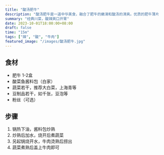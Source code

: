 ```yaml
---
title: "酸汤肥牛"
description: "酸汤肥牛是一道中华美食，融合了肥牛的嫩滑和酸汤的清爽。优质的肥牛薄片在酸汤中烹煮，口感极佳。这道菜常伴以蔬菜、豆腐和粉丝，以酸甜的味道和互动性而闻名，是川菜的经典之一。"
summary: "经典川菜，酸辣爽口开胃"
date: 2023-10-01T18:00:00+08:00
draft: false
time: "15m"
tags: ["辣", "酸", "牛肉"]
featured_image: "/images/酸汤肥牛.jpg"
---
```


## 食材

* 肥牛 1-2盒
* 酸菜鱼酱料包（白家）
* 蔬菜若干，推荐大白菜，上海青等
* 豆制品若干，如千张，豆泡等
* 粉丝（可选）

## 步骤

1. 锅热下油，酱料包炒熟
2. 炒熟后加水，烧开后煮蔬菜
3. 另起锅烧开水，牛肉烫熟后捞出
4. 蔬菜煮熟后盖上牛肉即可
